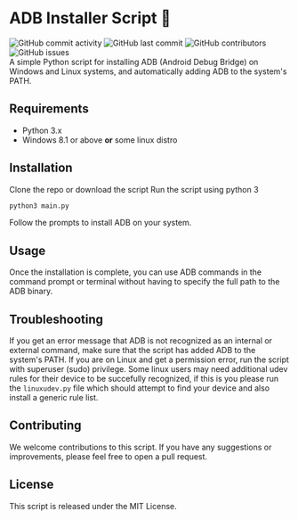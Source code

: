 # ADB Installer Script 📱
![GitHub commit activity](https://img.shields.io/github/commit-activity/m/matejmajny/adb-installer?style=for-the-badge)
![GitHub last commit](https://img.shields.io/github/last-commit/flandolf/adrod13?color=orange&style=for-the-badge)
![GitHub contributors](https://img.shields.io/github/contributors/flandolf/adrod13?style=for-the-badge)
![GitHub issues](https://img.shields.io/github/issues/flandolf/adrod13?style=for-the-badge)    
A simple Python script for installing ADB (Android Debug Bridge) on Windows and Linux systems, and automatically adding ADB to the system's PATH.

## Requirements
- Python 3.x
- Windows 8.1 or above **or** some linux distro
## Installation
Clone the repo or download the script
Run the script using python 3
```bash
python3 main.py
```
Follow the prompts to install ADB on your system.
## Usage
Once the installation is complete, you can use ADB commands in the command prompt or terminal without having to specify the full path to the ADB binary.

## Troubleshooting
If you get an error message that ADB is not recognized as an internal or external command, make sure that the script has added ADB to the system's PATH.
If you are on Linux and get a permission error, run the script with superuser (sudo) privilege.
Some linux users may need additional udev rules for their device to be succefully recognized, if this is you please run the `linuxudev.py` file which should attempt to find your device and also install a generic rule list.
## Contributing
We welcome contributions to this script. If you have any suggestions or improvements, please feel free to open a pull request.
## License
This script is released under the MIT License.
